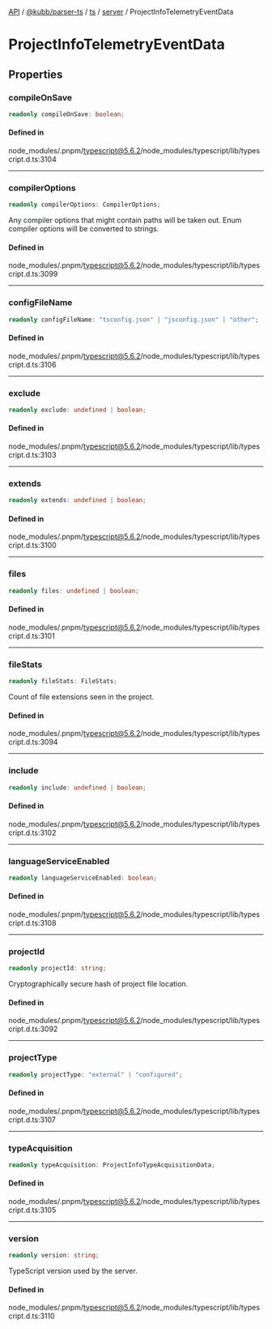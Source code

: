 [API](../../../../../../../packages.md) / [@kubb/parser-ts](../../../../../index.md) / [ts](../../../index.md) / [server](../index.md) / ProjectInfoTelemetryEventData

# ProjectInfoTelemetryEventData

## Properties

### compileOnSave

```ts
readonly compileOnSave: boolean;
```

#### Defined in

node\_modules/.pnpm/typescript@5.6.2/node\_modules/typescript/lib/typescript.d.ts:3104

***

### compilerOptions

```ts
readonly compilerOptions: CompilerOptions;
```

Any compiler options that might contain paths will be taken out.
Enum compiler options will be converted to strings.

#### Defined in

node\_modules/.pnpm/typescript@5.6.2/node\_modules/typescript/lib/typescript.d.ts:3099

***

### configFileName

```ts
readonly configFileName: "tsconfig.json" | "jsconfig.json" | "other";
```

#### Defined in

node\_modules/.pnpm/typescript@5.6.2/node\_modules/typescript/lib/typescript.d.ts:3106

***

### exclude

```ts
readonly exclude: undefined | boolean;
```

#### Defined in

node\_modules/.pnpm/typescript@5.6.2/node\_modules/typescript/lib/typescript.d.ts:3103

***

### extends

```ts
readonly extends: undefined | boolean;
```

#### Defined in

node\_modules/.pnpm/typescript@5.6.2/node\_modules/typescript/lib/typescript.d.ts:3100

***

### files

```ts
readonly files: undefined | boolean;
```

#### Defined in

node\_modules/.pnpm/typescript@5.6.2/node\_modules/typescript/lib/typescript.d.ts:3101

***

### fileStats

```ts
readonly fileStats: FileStats;
```

Count of file extensions seen in the project.

#### Defined in

node\_modules/.pnpm/typescript@5.6.2/node\_modules/typescript/lib/typescript.d.ts:3094

***

### include

```ts
readonly include: undefined | boolean;
```

#### Defined in

node\_modules/.pnpm/typescript@5.6.2/node\_modules/typescript/lib/typescript.d.ts:3102

***

### languageServiceEnabled

```ts
readonly languageServiceEnabled: boolean;
```

#### Defined in

node\_modules/.pnpm/typescript@5.6.2/node\_modules/typescript/lib/typescript.d.ts:3108

***

### projectId

```ts
readonly projectId: string;
```

Cryptographically secure hash of project file location.

#### Defined in

node\_modules/.pnpm/typescript@5.6.2/node\_modules/typescript/lib/typescript.d.ts:3092

***

### projectType

```ts
readonly projectType: "external" | "configured";
```

#### Defined in

node\_modules/.pnpm/typescript@5.6.2/node\_modules/typescript/lib/typescript.d.ts:3107

***

### typeAcquisition

```ts
readonly typeAcquisition: ProjectInfoTypeAcquisitionData;
```

#### Defined in

node\_modules/.pnpm/typescript@5.6.2/node\_modules/typescript/lib/typescript.d.ts:3105

***

### version

```ts
readonly version: string;
```

TypeScript version used by the server.

#### Defined in

node\_modules/.pnpm/typescript@5.6.2/node\_modules/typescript/lib/typescript.d.ts:3110
